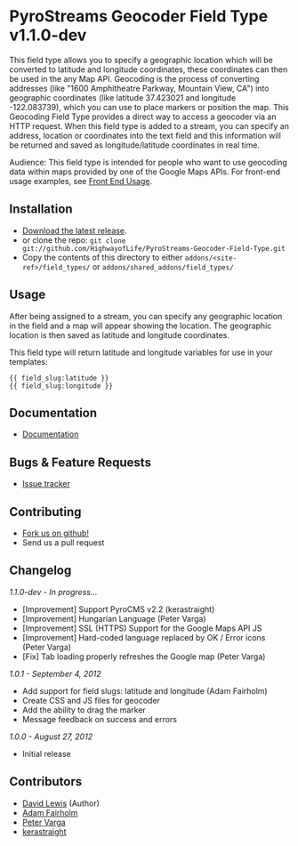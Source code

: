 # PyroStreams Geocoder Field Type v1.1.0-dev

This field type allows you to specify a geographic location which will be converted to latitude and longitude coordinates, these coordinates can then be used in the any Map API.
Geocoding is the process of converting addresses (like "1600 Amphitheatre Parkway, Mountain View, CA") into geographic coordinates (like latitude 37.423021 and longitude -122.083739), which you can use to place markers or position the map. This Geocoding Field Type provides a direct way to access a geocoder via an HTTP request. When this field type is added to a stream, you can specify an address, location or coordinates into the text field and this information will be returned and saved as longitude/latitude coordinates in real time.

Audience: This field type is intended for people who want to use geocoding data within maps provided by one of the Google Maps APIs.
For front-end usage examples, see [Front End Usage](http://github.com/HighwayofLife/PyroStreams-Geocoder-Field-Type/wiki/Front-End-Usage).

## Installation

 * [Download the latest release](http://github.com/HighwayofLife/PyroStreams-Geocoder-Field-Type/tags).
 * or clone the repo: `git clone git://github.com/HighwayofLife/PyroStreams-Geocoder-Field-Type.git`
 * Copy the contents of this directory to either `addons/<site-ref>/field_types/` or `addons/shared_addons/field_types/`

## Usage

After being assigned to a stream, you can specify any geographic location in the field and a map will appear showing the location. The geographic location is then saved as latitude and longitude coordinates.

This field type will return latitude and longitude variables for use in your templates:

	{{ field_slug:latitude }}
	{{ field_slug:longitude }}

## Documentation

 * [Documentation](http://github.com/HighwayofLife/PyroStreams-Geocoder-Field-Type/wiki)

## Bugs & Feature Requests

 * [Issue tracker](http://github.com/HighwayofLife/PyroStreams-Geocoder-Field-Type/issues)

## Contributing

 * [Fork us on github!](http://github.com/HighwayofLife/PyroStreams-Geocoder-Field-Type)
 * Send us a pull request

## Changelog

_1.1.0-dev - In progress..._

* [Improvement] Support PyroCMS v2.2 (kerastraight)
* [Improvement] Hungarian Language (Peter Varga)
* [Improvement] SSL (HTTPS) Support for the Google Maps API JS
* [Improvement] Hard-coded language replaced by OK / Error icons (Peter Varga)
* [Fix] Tab loading properly refreshes the Google map (Peter Varga)

_1.0.1 - September 4, 2012_

* Add support for field slugs: latitude and longitude (Adam Fairholm)
* Create CSS and JS files for geocoder
* Add the ability to drag the marker
* Message feedback on success and errors

_1.0.0 - August 27, 2012_

* Initial release

## Contributors

 * [David Lewis](http://github.com/HighwayofLife) (Author)
 * [Adam Fairholm](http://github.com/adamfairholm)
 * [Peter Varga](http://github.com/peet86)
 * [kerastraight](http://github.com/kerastraight)


